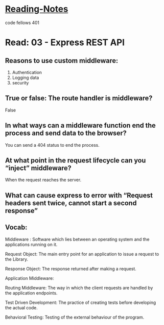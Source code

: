 # [Reading-Notes](https://alsosteve.github.io/reading-notes/)
code fellows 401

# Read: 03 - Express REST API

## Reasons to use custom middleware:
1. Authentication
2. Logging data
3. security

## True or false: The route handler is middleware?
False

## In what ways can a middleware function end the process and send data to the browser?
You can send a 404 status to end the process.

## At what point in the request lifecycle can you “inject” middleware?
When the request reaches the server.

## What can cause express to error with “Request headers sent twice, cannot start a second response”

## Vocab:

Middleware : Software which lies between an operating system and the applications running on it.

Request Object: The main entry point for an application to issue a request to the Library.

Response Object: The response returned after making a request.

Application Middleware: 

Routing Middleware: The way in which the client requests are handled by the application endpoints.

Test Driven Development: The practice of creating tests before developing the actual code. 

Behavioral Testing:  Testing of the external behaviour of the program.